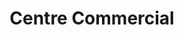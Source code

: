 ---
title: "Centre Commercial"
url: /santa-eularia-des-riu/centre-commercial/
shop: centro comercial
---